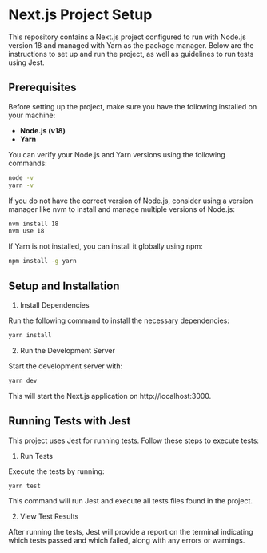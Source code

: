 # Next.js Project Setup

This repository contains a Next.js project configured to run with Node.js version 18 and managed with Yarn as the package manager. Below are the instructions to set up and run the project, as well as guidelines to run tests using Jest.

## Prerequisites

Before setting up the project, make sure you have the following installed on your machine:

- **Node.js (v18)**
- **Yarn**

You can verify your Node.js and Yarn versions using the following commands:

```bash
node -v
yarn -v
```

If you do not have the correct version of Node.js, consider using a version manager like nvm to install and manage multiple versions of Node.js:

```bash
nvm install 18
nvm use 18
```

If Yarn is not installed, you can install it globally using npm:

```bash
npm install -g yarn
```

## Setup and Installation

1. Install Dependencies

Run the following command to install the necessary dependencies:

```bash
yarn install
```

2. Run the Development Server

Start the development server with:

```bash
yarn dev
```

This will start the Next.js application on http://localhost:3000.

## Running Tests with Jest

This project uses Jest for running tests. Follow these steps to execute tests:

1. Run Tests

Execute the tests by running:

```bash
yarn test
```

This command will run Jest and execute all tests files found in the project.

2. View Test Results

After running the tests, Jest will provide a report on the terminal indicating which tests passed and which failed, along with any errors or warnings.
